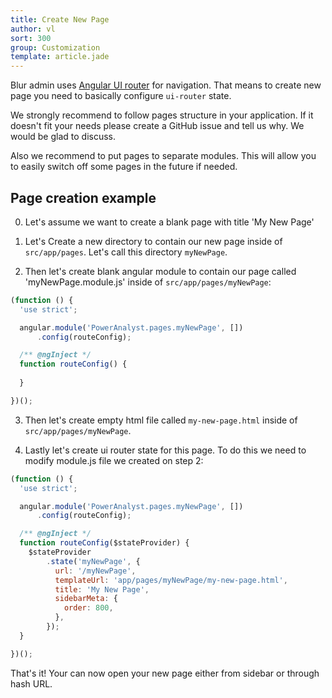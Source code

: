 ```yaml
---
title: Create New Page
author: vl
sort: 300
group: Customization
template: article.jade
---
```


Blur admin uses [Angular UI router](https://github.com/angular-ui/ui-router) for navigation. 
That means to create new page you need to basically configure `ui-router` state.

We strongly recommend to follow pages structure in your application. 
If it doesn't fit your needs please create a GitHub issue and tell us why. We would be glad to discuss. 

Also we recommend to put pages to separate modules. 
This will allow you to easily switch off some pages in the future if needed.

## Page creation example

0) Let's assume we want to create a blank page with title 'My New Page'

1) Let's Create a new directory to contain our new page inside of `src/app/pages`. Let's call this directory `myNewPage`.

2) Then let's create blank angular module to contain our page called 'myNewPage.module.js' inside of `src/app/pages/myNewPage`:

```javascript
(function () {
  'use strict';

  angular.module('PowerAnalyst.pages.myNewPage', [])
      .config(routeConfig);

  /** @ngInject */
  function routeConfig() {
   
  }

})();
```

3) Then let's create empty html file called `my-new-page.html` inside of `src/app/pages/myNewPage`.

4) Lastly let's create ui router state for this page. To do this we need to modify module.js file we created on step 2:
```javascript
(function () {
  'use strict';

  angular.module('PowerAnalyst.pages.myNewPage', [])
      .config(routeConfig);

  /** @ngInject */
  function routeConfig($stateProvider) {
    $stateProvider
        .state('myNewPage', {
          url: '/myNewPage',
          templateUrl: 'app/pages/myNewPage/my-new-page.html',
          title: 'My New Page',
          sidebarMeta: {
            order: 800,
          },
        });
  }

})();
```

That's it! Your can now open your new page either from sidebar or through hash URL.


